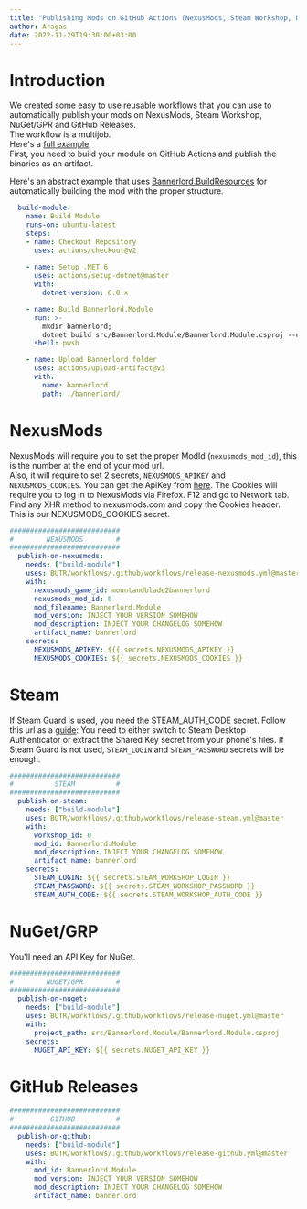 ```yaml
---
title: "Publishing Mods on GitHub Actions (NexusMods, Steam Workshop, NuGet)"
author: Aragas
date: 2022-11-29T19:30:00+03:00
---
```


# Introduction
We created some easy to use reusable workflows that you can use to automatically publish your mods on NexusMods, Steam Workshop, NuGet/GPR and GitHub Releases.  
The workflow is a multijob.  
Here's a [full example](https://github.com/BUTR/Bannerlord.UIExtenderEx/blob/9a6f063ec9f8924feb51294ff0056501efc863c5/.github/workflows/publish.yml).  
First, you need to build your module on GitHub Actions and publish the binaries as an artifact.  

Here's an abstract example that uses [Bannerlord.BuildResources](https://github.com/BUTR/Bannerlord.BuildResources)
for automatically building the mod with the proper structure.
```yml
  build-module:
    name: Build Module
    runs-on: ubuntu-latest
    steps:
    - name: Checkout Repository
      uses: actions/checkout@v2
        
    - name: Setup .NET 6
      uses: actions/setup-dotnet@master
      with:
        dotnet-version: 6.0.x

    - name: Build Bannerlord.Module
      run: >-
        mkdir bannerlord;
        dotnet build src/Bannerlord.Module/Bannerlord.Module.csproj --configuration Release -p:GameFolder="$PWD/bannerlord";
      shell: pwsh

    - name: Upload Bannerlord folder
      uses: actions/upload-artifact@v3
      with:
        name: bannerlord
        path: ./bannerlord/
```

# NexusMods
NexusMods will require you to set the proper ModId (`nexusmods_mod_id`), this is the number at the end of your mod url.  
Also, it will require to set 2 secrets, `NEXUSMODS_APIKEY` and `NEXUSMODS_COOKIES`.
You can get the ApiKey from [here](https://www.nexusmods.com/users/myaccount?tab=api). The Cookies will require you to log in to NexusMods via Firefox.
F12 and go to Network tab. Find any XHR method to nexusmods.com and copy the Cookies header. This is our NEXUSMODS_COOKIES secret.
```yml
###########################
#        NEXUSMODS        #
###########################
  publish-on-nexusmods:
    needs: ["build-module"]
    uses: BUTR/workflows/.github/workflows/release-nexusmods.yml@master
    with:
      nexusmods_game_id: mountandblade2bannerlord
      nexusmods_mod_id: 0
      mod_filename: Bannerlord.Module
      mod_version: INJECT YOUR VERSION SOMEHOW
      mod_description: INJECT YOUR CHANGELOG SOMEHOW
      artifact_name: bannerlord
    secrets:
      NEXUSMODS_APIKEY: ${{ secrets.NEXUSMODS_APIKEY }}
      NEXUSMODS_COOKIES: ${{ secrets.NEXUSMODS_COOKIES }}
```

# Steam
If Steam Guard is used, you need the STEAM_AUTH_CODE secret. Follow this url as a [guide](https://github.com/SteamTimeIdler/stidler/wiki/Getting-your-%27shared_secret%27-code-for-use-with-Auto-Restarter-on-Mobile-Authentication#getting-shared-secret-from-ios-windows):
You need to either switch to Steam Desktop Authenticator or extract the Shared Key secret from your phone's files.
If Steam Guard is not used, `STEAM_LOGIN` and `STEAM_PASSWORD` secrets will be enough.

```yml
###########################
#          STEAM          #
###########################
  publish-on-steam:
    needs: ["build-module"]
    uses: BUTR/workflows/.github/workflows/release-steam.yml@master
    with:
      workshop_id: 0
      mod_id: Bannerlord.Module
      mod_description: INJECT YOUR CHANGELOG SOMEHOW
      artifact_name: bannerlord
    secrets:
      STEAM_LOGIN: ${{ secrets.STEAM_WORKSHOP_LOGIN }}
      STEAM_PASSWORD: ${{ secrets.STEAM_WORKSHOP_PASSWORD }}
      STEAM_AUTH_CODE: ${{ secrets.STEAM_WORKSHOP_AUTH_CODE }}
```

# NuGet/GRP
You'll need an API Key for NuGet.
```yml
###########################
#        NUGET/GPR        #
###########################
  publish-on-nuget:
    needs: ["build-module"]
    uses: BUTR/workflows/.github/workflows/release-nuget.yml@master
    with:
      project_path: src/Bannerlord.Module/Bannerlord.Module.csproj
    secrets:
      NUGET_API_KEY: ${{ secrets.NUGET_API_KEY }}
```


# GitHub Releases
```yml
###########################
#         GITHUB          #
###########################
  publish-on-github:
    needs: ["build-module"]
    uses: BUTR/workflows/.github/workflows/release-github.yml@master
    with:
      mod_id: Bannerlord.Module
      mod_version: INJECT YOUR VERSION SOMEHOW
      mod_description: INJECT YOUR CHANGELOG SOMEHOW
      artifact_name: bannerlord
```
